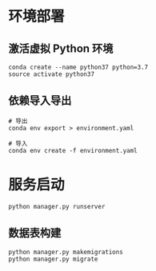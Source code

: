 # 环境部署

## 激活虚拟 Python 环境
```
conda create --name python37 python=3.7
source activate python37
```

## 依赖导入导出
```
# 导出
conda env export > environment.yaml

# 导入
conda env create -f environment.yaml
```

# 服务启动
```
python manager.py runserver
```

## 数据表构建
```
python manager.py makemigrations
python manager.py migrate
```


